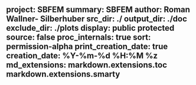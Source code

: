project: SBFEM
summary: SBFEM
author: Roman Wallner- Silberhuber
src_dir: ./
output_dir: ./doc
exclude_dir: ./plots
display: public
         protected
source: false
proc_internals: true
sort: permission-alpha
print_creation_date: true
creation_date: %Y-%m-%d %H:%M %z
md_extensions: markdown.extensions.toc
               markdown.extensions.smarty
---
